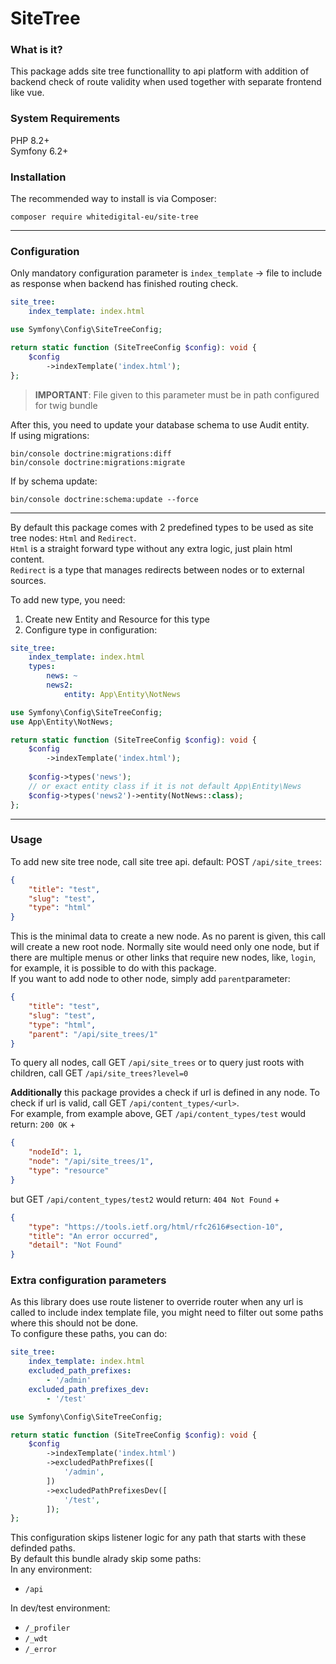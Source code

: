 # SiteTree

### What is it?
This package adds site tree functionallity to api platform with addition of
backend check of route validity when used together with separate frontend like vue.

### System Requirements
PHP 8.2+  
Symfony 6.2+

### Installation
The recommended way to install is via Composer:

```shell
composer require whitedigital-eu/site-tree
```
---

### Configuration
Only mandatory configuration parameter is `index_template` -> file to include as response when backend has finished routing check.  
```yaml
site_tree:
    index_template: index.html
```
```php
use Symfony\Config\SiteTreeConfig;

return static function (SiteTreeConfig $config): void {
    $config
        ->indexTemplate('index.html');
};
```
> **IMPORTANT**: File given to this parameter must be in path configured for twig bundle

After this, you need to update your database schema to use Audit entity.  
If using migrations:
```shell
bin/console doctrine:migrations:diff
bin/console doctrine:migrations:migrate
```
If by schema update:
```shell
bin/console doctrine:schema:update --force
``` 
---
By default this package comes with 2 predefined types to be used as site tree nodes: `Html` and `Redirect`.  
`Html` is a straight forward type without any extra logic, just plain html content.  
`Redirect` is a type that manages redirects between nodes or to external sources.

To add new type, you need:
1. Create new Entity and Resource for this type
2. Configure type in configuration:
```yaml
site_tree:
    index_template: index.html
    types:
        news: ~
        news2:
            entity: App\Entity\NotNews
```
```php
use Symfony\Config\SiteTreeConfig;
use App\Entity\NotNews;

return static function (SiteTreeConfig $config): void {
    $config
        ->indexTemplate('index.html');
        
    $config->types('news');
    // or exact entity class if it is not default App\Entity\News
    $config->types('news2')->entity(NotNews::class);
};
```
---
### Usage
To add new site tree node, call site tree api. default: POST `/api/site_trees`:
```json
{
    "title": "test",
    "slug": "test",
    "type": "html"
}
```
This is the minimal data to create a new node. As no parent is given, this call will
create a new root node. Normally site would need only one node, but if there are
multiple menus or other links that require new nodes, like, `login`, for example,
it is possible to do with this package.  
If you want to add node to other node, simply add `parent`parameter:
```json
{
    "title": "test",
    "slug": "test",
    "type": "html",
    "parent": "/api/site_trees/1"
}
```
To query all nodes, call GET `/api/site_trees` or to query just roots with
children, call GET `/api/site_trees?level=0`

**Additionally** this package provides a check if url is defined in any node. To check if url is valid, call
GET `/api/content_types/<url>`.  
For example, from example above, GET `/api/content_types/test` would return:
`200 OK` + 
```json
{
    "nodeId": 1,
    "node": "/api/site_trees/1",
    "type": "resource"
}
```
but GET `/api/content_types/test2` would return:
`404 Not Found` + 
```json
{
    "type": "https://tools.ietf.org/html/rfc2616#section-10",
    "title": "An error occurred",
    "detail": "Not Found"
}
```

### Extra configuration parameters
As this library does use route listener to override router when any url is called to include
index template file, you might need to filter out some paths where this should not be done.  
To configure these paths, you can do:
```yaml
site_tree:
    index_template: index.html
    excluded_path_prefixes:
        - '/admin'
    excluded_path_prefixes_dev:
        - '/test'
```
```php
use Symfony\Config\SiteTreeConfig;

return static function (SiteTreeConfig $config): void {
    $config
        ->indexTemplate('index.html')
        ->excludedPathPrefixes([
            '/admin',
        ])
        ->excludedPathPrefixesDev([
            '/test',
        ]);
};
```
This configuration skips listener logic for any path that starts with these definded paths.  
By default this bundle alrady skip some paths:  
In any environment:  
- `/api`

In dev/test environment:  
- `/_profiler`  
- `/_wdt`  
- `/_error`  
